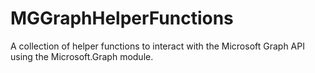 # MGGraphHelperFunctions
A collection of helper functions to interact with the Microsoft Graph API using the Microsoft.Graph module.

